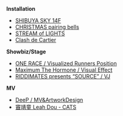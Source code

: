 **Installation**
* [SHIBUYA SKY 14F](https://p4n.jp/works/shibuya-sky/)
* [CHRISTMAS pairing bells](https://p4n.jp/works/christmas-pairing-bells/)
* [STREAM of LIGHTS](https://p4n.jp/works/stream-of-lights/)
* [Clash de Cartier](https://p4n.jp/works/cartier/)

**Showbiz/Stage**
* [ONE RACE / Visualized Runners Position](https://youtu.be/qBYvdcTVx8Q?t=72)
* [Maximum The Hormone / Visual Effect](http://fujirockexpress.net/18/p_1598)
* [RIDDIMATES presents “SOURCE” / VJ](https://twitter.com/yumataesu/status/1318498954607165440)

**MV**
* [DeeP / MV&ArtworkDesign](https://twitter.com/riddimates/status/1354348014706413568)
* [竇靖童 Leah Dou - CATS](https://www.youtube.com/watch?v=ooYVfelznQw)
